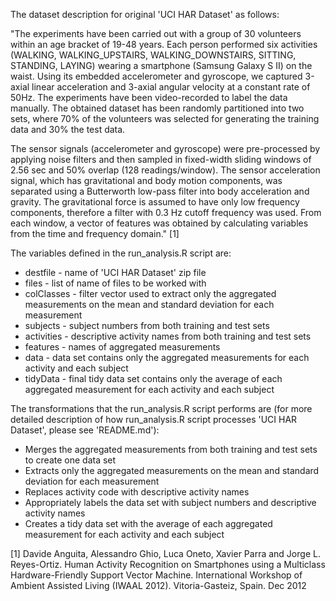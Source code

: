 The dataset description for original 'UCI HAR Dataset' as follows:

"The experiments have been carried out with a group of 30 volunteers within an age bracket of 19-48 years. Each person performed six activities (WALKING, WALKING\_UPSTAIRS, WALKING_DOWNSTAIRS, SITTING, STANDING, LAYING) wearing a smartphone (Samsung Galaxy S II) on the waist. Using its embedded accelerometer and gyroscope, we captured 3-axial linear acceleration and 3-axial angular velocity at a constant rate of 50Hz. The experiments have been video-recorded to label the data manually. The obtained dataset has been randomly partitioned into two sets, where 70% of the volunteers was selected for generating the training data and 30% the test data.

The sensor signals (accelerometer and gyroscope) were pre-processed by applying noise filters and then sampled in fixed-width sliding windows of 2.56 sec and 50% overlap (128 readings/window). The sensor acceleration signal, which has gravitational and body motion components, was separated using a Butterworth low-pass filter into body acceleration and gravity. The gravitational force is assumed to have only low frequency components, therefore a filter with 0.3 Hz cutoff frequency was used. From each window, a vector of features was obtained by calculating variables from the time and frequency domain." [1]

The variables defined in the run_analysis.R script are:

* destfile - name of 'UCI HAR Dataset' zip file
* files - list of name of files to be worked with
* colClasses - filter vector used to extract only the aggregated measurements on the mean and standard deviation for each measurement
* subjects - subject numbers from both training and test sets
* activities - descriptive activity names from both training and test sets
* features - names of aggregated measurements
* data - data set contains only the aggregated measurements for each activity and each subject
* tidyData - final tidy data set contains only the average of each aggregated measurement for each activity and each subject

The transformations that the run\_analysis.R script performs are (for more detailed description of how run_analysis.R script processes 'UCI HAR Dataset', please see 'README.md'):

* Merges the aggregated measurements from both training and test sets to create one data set
* Extracts only the aggregated measurements on the mean and standard deviation for each measurement
* Replaces activity code with descriptive activity names
* Appropriately labels the data set with subject numbers and descriptive activity names
* Creates a tidy data set with the average of each aggregated measurement for each activity and each subject

[1] Davide Anguita, Alessandro Ghio, Luca Oneto, Xavier Parra and Jorge L. Reyes-Ortiz. Human Activity Recognition on Smartphones using a Multiclass Hardware-Friendly Support Vector Machine. International Workshop of Ambient Assisted Living (IWAAL 2012). Vitoria-Gasteiz, Spain. Dec 2012
